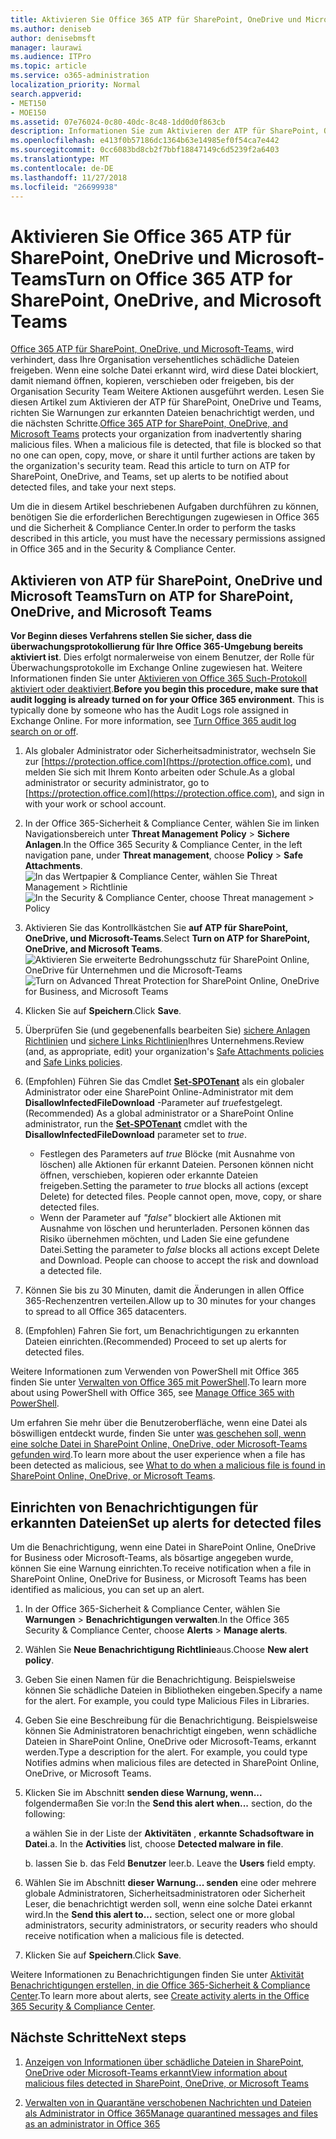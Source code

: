 ```yaml
---
title: Aktivieren Sie Office 365 ATP für SharePoint, OneDrive und Microsoft-Teams
ms.author: deniseb
author: denisebmsft
manager: laurawi
ms.audience: ITPro
ms.topic: article
ms.service: o365-administration
localization_priority: Normal
search.appverid:
- MET150
- MOE150
ms.assetid: 07e76024-0c80-40dc-8c48-1dd0d0f863cb
description: Informationen Sie zum Aktivieren der ATP für SharePoint, OneDrive und Teams, einschließlich wie Warnungen für erkannten Dateien festgelegt.
ms.openlocfilehash: e413f0b57186dc1364b63e14985ef0f54ca7e442
ms.sourcegitcommit: 0cc6083bd8cb2f7bbf18847149c6d5239f2a6403
ms.translationtype: MT
ms.contentlocale: de-DE
ms.lasthandoff: 11/27/2018
ms.locfileid: "26699938"
---
```

# <a name="turn-on-office-365-atp-for-sharepoint-onedrive-and-microsoft-teams"></a><span data-ttu-id="cef39-103">Aktivieren Sie Office 365 ATP für SharePoint, OneDrive und Microsoft-Teams</span><span class="sxs-lookup"><span data-stu-id="cef39-103">Turn on Office 365 ATP for SharePoint, OneDrive, and Microsoft Teams</span></span>

<span data-ttu-id="cef39-p101">[Office 365 ATP für SharePoint, OneDrive, und Microsoft-Teams,](atp-for-spo-odb-and-teams.md) wird verhindert, dass Ihre Organisation versehentliches schädliche Dateien freigeben. Wenn eine solche Datei erkannt wird, wird diese Datei blockiert, damit niemand öffnen, kopieren, verschieben oder freigeben, bis der Organisation Security Team Weitere Aktionen ausgeführt werden. Lesen Sie diesen Artikel zum Aktivieren der ATP für SharePoint, OneDrive und Teams, richten Sie Warnungen zur erkannten Dateien benachrichtigt werden, und die nächsten Schritte.</span><span class="sxs-lookup"><span data-stu-id="cef39-p101">[Office 365 ATP for SharePoint, OneDrive, and Microsoft Teams](atp-for-spo-odb-and-teams.md) protects your organization from inadvertently sharing malicious files. When a malicious file is detected, that file is blocked so that no one can open, copy, move, or share it until further actions are taken by the organization's security team. Read this article to turn on ATP for SharePoint, OneDrive, and Teams, set up alerts to be notified about detected files, and take your next steps.</span></span> 
  
<span data-ttu-id="cef39-107">Um die in diesem Artikel beschriebenen Aufgaben durchführen zu können, benötigen Sie die erforderlichen Berechtigungen zugewiesen in Office 365 und die Sicherheit &amp; Compliance Center.</span><span class="sxs-lookup"><span data-stu-id="cef39-107">In order to perform the tasks described in this article, you must have the necessary permissions assigned in Office 365 and in the Security &amp; Compliance Center.</span></span>
  
## <a name="turn-on-atp-for-sharepoint-onedrive-and-microsoft-teams"></a><span data-ttu-id="cef39-108">Aktivieren von ATP für SharePoint, OneDrive und Microsoft Teams</span><span class="sxs-lookup"><span data-stu-id="cef39-108">Turn on ATP for SharePoint, OneDrive, and Microsoft Teams</span></span>

 <span data-ttu-id="cef39-p102">**Vor Beginn dieses Verfahrens stellen Sie sicher, dass die überwachungsprotokollierung für Ihre Office 365-Umgebung bereits aktiviert ist**. Dies erfolgt normalerweise von einem Benutzer, der Rolle für Überwachungsprotokolle im Exchange Online zugewiesen hat. Weitere Informationen finden Sie unter [Aktivieren von Office 365 Such-Protokoll aktiviert oder deaktiviert](turn-audit-log-search-on-or-off.md).</span><span class="sxs-lookup"><span data-stu-id="cef39-p102">**Before you begin this procedure, make sure that audit logging is already turned on for your Office 365 environment**. This is typically done by someone who has the Audit Logs role assigned in Exchange Online. For more information, see [Turn Office 365 audit log search on or off](turn-audit-log-search-on-or-off.md).</span></span>
  
1. <span data-ttu-id="cef39-112">Als globaler Administrator oder Sicherheitsadministrator, wechseln Sie zur [https://protection.office.com](https://protection.office.com), und melden Sie sich mit Ihrem Konto arbeiten oder Schule.</span><span class="sxs-lookup"><span data-stu-id="cef39-112">As a global administrator or security administrator, go to [https://protection.office.com](https://protection.office.com), and sign in with your work or school account.</span></span>
    
2. <span data-ttu-id="cef39-113">In der Office 365-Sicherheit &amp; Compliance Center, wählen Sie im linken Navigationsbereich unter **Threat Management** **Policy** \> **Sichere Anlagen**.</span><span class="sxs-lookup"><span data-stu-id="cef39-113">In the Office 365 Security &amp; Compliance Center, in the left navigation pane, under **Threat management**, choose **Policy** \> **Safe Attachments**.</span></span> <br/><span data-ttu-id="cef39-114">![In das Wertpapier &amp; Compliance Center, wählen Sie Threat Management \> Richtlinie](media/08849c91-f043-4cd1-a55e-d440c86442f2.png)</span><span class="sxs-lookup"><span data-stu-id="cef39-114">![In the Security &amp; Compliance Center, choose Threat management \> Policy](media/08849c91-f043-4cd1-a55e-d440c86442f2.png)</span></span>
  
3. <span data-ttu-id="cef39-115">Aktivieren Sie das Kontrollkästchen Sie **auf ATP für SharePoint, OneDrive, und Microsoft-Teams**.</span><span class="sxs-lookup"><span data-stu-id="cef39-115">Select **Turn on ATP for SharePoint, OneDrive, and Microsoft Teams**.</span></span><br/><span data-ttu-id="cef39-116">![Aktivieren Sie erweiterte Bedrohungsschutz für SharePoint Online, OneDrive für Unternehmen und die Microsoft-Teams](media/48cfaace-59cc-4e60-bf86-05ff6b99bdbf.png)</span><span class="sxs-lookup"><span data-stu-id="cef39-116">![Turn on Advanced Threat Protection for SharePoint Online, OneDrive for Business, and Microsoft Teams](media/48cfaace-59cc-4e60-bf86-05ff6b99bdbf.png)</span></span>
  
4. <span data-ttu-id="cef39-117">Klicken Sie auf **Speichern**.</span><span class="sxs-lookup"><span data-stu-id="cef39-117">Click **Save**.</span></span>
    
5. <span data-ttu-id="cef39-118">Überprüfen Sie (und gegebenenfalls bearbeiten Sie) [sichere Anlagen Richtlinien](set-up-atp-safe-attachments-policies.md) und [sichere Links Richtlinien](set-up-atp-safe-links-policies.md)Ihres Unternehmens.</span><span class="sxs-lookup"><span data-stu-id="cef39-118">Review (and, as appropriate, edit) your organization's [Safe Attachments policies](set-up-atp-safe-attachments-policies.md) and [Safe Links policies](set-up-atp-safe-links-policies.md).</span></span>
    
6. <span data-ttu-id="cef39-119">(Empfohlen) Führen Sie das Cmdlet **[Set-SPOTenant](https://docs.microsoft.com/powershell/module/sharepoint-online/Set-SPOTenant?view=sharepoint-ps)** als ein globaler Administrator oder eine SharePoint Online-Administrator mit dem **DisallowInfectedFileDownload** -Parameter auf *true*festgelegt.</span><span class="sxs-lookup"><span data-stu-id="cef39-119">(Recommended) As a global administrator or a SharePoint Online administrator, run the **[Set-SPOTenant](https://docs.microsoft.com/powershell/module/sharepoint-online/Set-SPOTenant?view=sharepoint-ps)** cmdlet with the **DisallowInfectedFileDownload** parameter set to  *true*.</span></span> <br/>
      - <span data-ttu-id="cef39-p103">Festlegen des Parameters auf *true* Blöcke (mit Ausnahme von löschen) alle Aktionen für erkannt Dateien. Personen können nicht öffnen, verschieben, kopieren oder erkannte Dateien freigeben.</span><span class="sxs-lookup"><span data-stu-id="cef39-p103">Setting the parameter to *true* blocks all actions (except Delete) for detected files. People cannot open, move, copy, or share detected files.</span></span>
      - <span data-ttu-id="cef39-p104">Wenn der Parameter auf *"false"* blockiert alle Aktionen mit Ausnahme von löschen und herunterladen. Personen können das Risiko übernehmen möchten, und Laden Sie eine gefundene Datei.</span><span class="sxs-lookup"><span data-stu-id="cef39-p104">Setting the parameter to *false* blocks all actions except Delete and Download. People can choose to accept the risk and download a detected file.</span></span>  
   
7. <span data-ttu-id="cef39-124">Können Sie bis zu 30 Minuten, damit die Änderungen in allen Office 365-Rechenzentren verteilen.</span><span class="sxs-lookup"><span data-stu-id="cef39-124">Allow up to 30 minutes for your changes to spread to all Office 365 datacenters.</span></span>
    
8. <span data-ttu-id="cef39-125">(Empfohlen) Fahren Sie fort, um Benachrichtigungen zu erkannten Dateien einrichten.</span><span class="sxs-lookup"><span data-stu-id="cef39-125">(Recommended) Proceed to set up alerts for detected files.</span></span>
    
<span data-ttu-id="cef39-126">Weitere Informationen zum Verwenden von PowerShell mit Office 365 finden Sie unter [Verwalten von Office 365 mit PowerShell](https://docs.microsoft.com/office365/enterprise/powershell/manage-office-365-with-office-365-powershell).</span><span class="sxs-lookup"><span data-stu-id="cef39-126">To learn more about using PowerShell with Office 365, see [Manage Office 365 with PowerShell](https://docs.microsoft.com/office365/enterprise/powershell/manage-office-365-with-office-365-powershell).</span></span> 

<span data-ttu-id="cef39-127">Um erfahren Sie mehr über die Benutzeroberfläche, wenn eine Datei als böswilligen entdeckt wurde, finden Sie unter [was geschehen soll, wenn eine solche Datei in SharePoint Online, OneDrive, oder Microsoft-Teams gefunden wird](https://support.office.com/article/01e902ad-a903-4e0f-b093-1e1ac0c37ad2).</span><span class="sxs-lookup"><span data-stu-id="cef39-127">To learn more about the user experience when a file has been detected as malicious, see [What to do when a malicious file is found in SharePoint Online, OneDrive, or Microsoft Teams](https://support.office.com/article/01e902ad-a903-4e0f-b093-1e1ac0c37ad2).</span></span> 
  
## <a name="set-up-alerts-for-detected-files"></a><span data-ttu-id="cef39-128">Einrichten von Benachrichtigungen für erkannten Dateien</span><span class="sxs-lookup"><span data-stu-id="cef39-128">Set up alerts for detected files</span></span>

<span data-ttu-id="cef39-129">Um die Benachrichtigung, wenn eine Datei in SharePoint Online, OneDrive for Business oder Microsoft-Teams, als bösartige angegeben wurde, können Sie eine Warnung einrichten.</span><span class="sxs-lookup"><span data-stu-id="cef39-129">To receive notification when a file in SharePoint Online, OneDrive for Business, or Microsoft Teams has been identified as malicious, you can set up an alert.</span></span>
  
1. <span data-ttu-id="cef39-130">In der Office 365-Sicherheit &amp; Compliance Center, wählen Sie **Warnungen** \> **Benachrichtigungen verwalten**.</span><span class="sxs-lookup"><span data-stu-id="cef39-130">In the Office 365 Security &amp; Compliance Center, choose **Alerts** \> **Manage alerts**.</span></span>
    
2. <span data-ttu-id="cef39-131">Wählen Sie **Neue Benachrichtigung Richtlinie**aus.</span><span class="sxs-lookup"><span data-stu-id="cef39-131">Choose **New alert policy**.</span></span>
    
3. <span data-ttu-id="cef39-p105">Geben Sie einen Namen für die Benachrichtigung. Beispielsweise können Sie schädliche Dateien in Bibliotheken eingeben.</span><span class="sxs-lookup"><span data-stu-id="cef39-p105">Specify a name for the alert. For example, you could type Malicious Files in Libraries.</span></span>
    
4. <span data-ttu-id="cef39-p106">Geben Sie eine Beschreibung für die Benachrichtigung. Beispielsweise können Sie Administratoren benachrichtigt eingeben, wenn schädliche Dateien in SharePoint Online, OneDrive oder Microsoft-Teams, erkannt werden.</span><span class="sxs-lookup"><span data-stu-id="cef39-p106">Type a description for the alert. For example, you could type Notifies admins when malicious files are detected in SharePoint Online, OneDrive, or Microsoft Teams.</span></span>
    
5. <span data-ttu-id="cef39-136">Klicken Sie im Abschnitt **senden diese Warnung, wenn...** folgendermaßen Sie vor:</span><span class="sxs-lookup"><span data-stu-id="cef39-136">In the **Send this alert when...** section, do the following:</span></span> 
    
    <span data-ttu-id="cef39-p107">a wählen Sie in der Liste der **Aktivitäten** , **erkannte Schadsoftware in Datei**.</span><span class="sxs-lookup"><span data-stu-id="cef39-p107">a. In the **Activities** list, choose **Detected malware in file**.</span></span>
    
    <span data-ttu-id="cef39-p108">b. lassen Sie b. das Feld **Benutzer** leer.</span><span class="sxs-lookup"><span data-stu-id="cef39-p108">b. Leave the **Users** field empty.</span></span> 
    
6. <span data-ttu-id="cef39-141">Wählen Sie im Abschnitt **dieser Warnung... senden** eine oder mehrere globale Administratoren, Sicherheitsadministratoren oder Sicherheit Leser, die benachrichtigt werden soll, wenn eine solche Datei erkannt wird.</span><span class="sxs-lookup"><span data-stu-id="cef39-141">In the **Send this alert to...** section, select one or more global administrators, security administrators, or security readers who should receive notification when a malicious file is detected.</span></span> 
    
7. <span data-ttu-id="cef39-142">Klicken Sie auf **Speichern**.</span><span class="sxs-lookup"><span data-stu-id="cef39-142">Click **Save**.</span></span>
    
<span data-ttu-id="cef39-143">Weitere Informationen zu Benachrichtigungen finden Sie unter [Aktivität Benachrichtigungen erstellen, in die Office 365-Sicherheit &amp; Compliance Center](create-activity-alerts.md).</span><span class="sxs-lookup"><span data-stu-id="cef39-143">To learn more about alerts, see [Create activity alerts in the Office 365 Security &amp; Compliance Center](create-activity-alerts.md).</span></span> 
  
## <a name="next-steps"></a><span data-ttu-id="cef39-144">Nächste Schritte</span><span class="sxs-lookup"><span data-stu-id="cef39-144">Next steps</span></span>

1. [<span data-ttu-id="cef39-145">Anzeigen von Informationen über schädliche Dateien in SharePoint, OneDrive oder Microsoft-Teams erkannt</span><span class="sxs-lookup"><span data-stu-id="cef39-145">View information about malicious files detected in SharePoint, OneDrive, or Microsoft Teams</span></span>](malicious-files-detected-in-spo-odb-or-teams.md)
    
2. [<span data-ttu-id="cef39-146">Verwalten von in Quarantäne verschobenen Nachrichten und Dateien als Administrator in Office 365</span><span class="sxs-lookup"><span data-stu-id="cef39-146">Manage quarantined messages and files as an administrator in Office 365</span></span>](manage-quarantined-messages-and-files.md)
    

  

